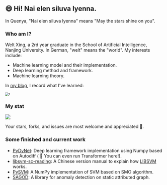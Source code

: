 ## :smile: Hi! Nai elen siluva lyenna.

In Quenya, "Nai elen siluva lyenna" means "May the stars shine on you".

### Who am I?

Welt Xing, a 2rd year graduate in the School of Artificial Intelligence, Nanjing University. In German, "welt" means the "world". My interests include:

- Machine learning model and their implementation.
- Deep learning method and framework.
- Machine learning theory.

In [my blog](https://xingcy.net), I record what I've learned:

<img src="tags.png" alt="1" style="zoom:67%;" />

### My stat

<img align="center" src="https://github-readme-stats.vercel.app/api?username=WeltXing&show_icons=true&count_private=true&hide=prs&theme=radical" border=0>

Your stars, forks, and issues are most welcome and appreciated :partying_face:.

### Some finished and current work

- [PyDyNet](https://github.com/Kaslanarian/PyDyNet): Deep learning framework implementation using Numpy based on Autodiff ( :star2: You can even run Transformer here!).
- [libsvm-sc-reading](https://github.com/Kaslanarian/libsvm-sc-reading): A Chinese version manual to explain how [LIBSVM](https://github.com/cjlin1/libsvm) works.
- [PySVM](https://github.com/Kaslanarian/PySVM): A NumPy implementation of SVM based on SMO algorithm.
- [SAGOD](https://github.com/Kaslanarian/SAGOD): A library for anomaly detection on static attributed graph.

